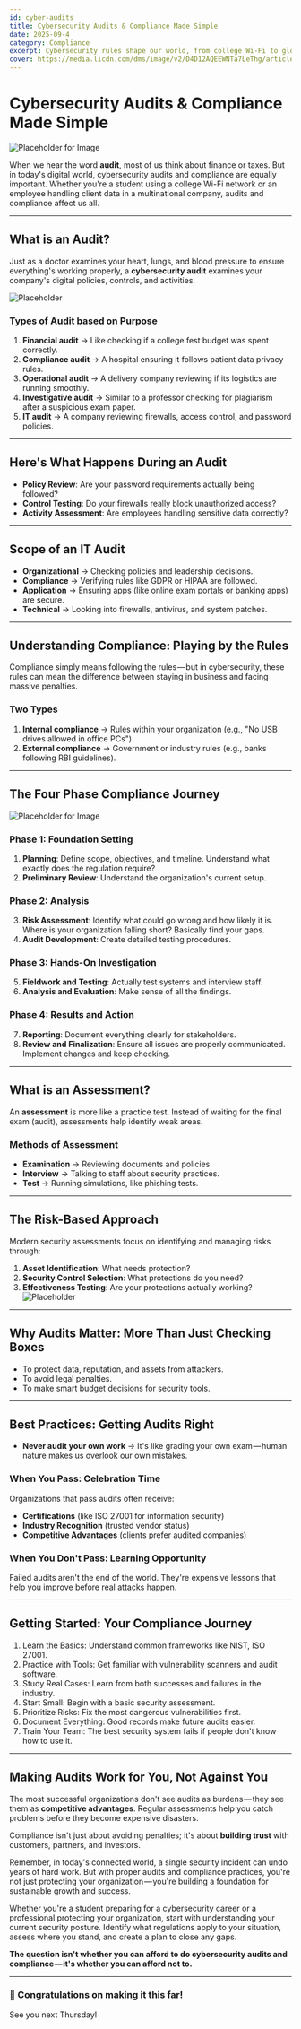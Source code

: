 ```yaml
---
id: cyber-audits 
title: Cybersecurity Audits & Compliance Made Simple
date: 2025-09-4 
category: Compliance 
excerpt: Cybersecurity rules shape our world, from college Wi-Fi to global client data. Audits don't have to be boring when explained through…
cover: https://media.licdn.com/dms/image/v2/D4D12AQEEWNTa7LeThg/article-cover_image-shrink_720_1280/B4DZkVu3vSH0AM-/0/1757006233829?e=1762992000&v=beta&t=XoyI9hkJCOIaN_pVfz6_oFUWcclIa-Crr8r3cOiqOxk
---
```


# Cybersecurity Audits & Compliance Made Simple

![Placeholder for Image](https://media.licdn.com/dms/image/v2/D4D12AQEEWNTa7LeThg/article-cover_image-shrink_720_1280/B4DZkVu3vSH0AM-/0/1757006233829?e=1762992000&v=beta&t=XoyI9hkJCOIaN_pVfz6_oFUWcclIa-Crr8r3cOiqOxk)

When we hear the word **audit**, most of us think about finance or taxes. But in today's digital world, cybersecurity audits and compliance are equally important. Whether you're a student using a college Wi-Fi network or an employee handling client data in a multinational company, audits and compliance affect us all.

---

## What is an Audit?

Just as a doctor examines your heart, lungs, and blood pressure to ensure everything's working properly, a **cybersecurity audit** examines your company's digital policies, controls, and activities.

![Placeholder](https://media.licdn.com/dms/image/v2/D4D12AQH3QpETv_a_0Q/article-inline_image-shrink_400_744/B4DZkVvAGBHwAY-/0/1757006267640?e=1762992000&v=beta&t=ZxZTX3YG0pyrzSejQlQg7qpxO4MhtbyQYIMfIFw12So)

### Types of Audit based on Purpose
1. **Financial audit** → Like checking if a college fest budget was spent correctly.  
2. **Compliance audit** → A hospital ensuring it follows patient data privacy rules.  
3. **Operational audit** → A delivery company reviewing if its logistics are running smoothly.  
4. **Investigative audit** → Similar to a professor checking for plagiarism after a suspicious exam paper.  
5. **IT audit** → A company reviewing firewalls, access control, and password policies.  

---

## Here's What Happens During an Audit
- **Policy Review**: Are your password requirements actually being followed?  
- **Control Testing**: Do your firewalls really block unauthorized access?  
- **Activity Assessment**: Are employees handling sensitive data correctly?  

---

## Scope of an IT Audit
- **Organizational** → Checking policies and leadership decisions.  
- **Compliance** → Verifying rules like GDPR or HIPAA are followed.  
- **Application** → Ensuring apps (like online exam portals or banking apps) are secure.  
- **Technical** → Looking into firewalls, antivirus, and system patches.  

---

## Understanding Compliance: Playing by the Rules

Compliance simply means following the rules — but in cybersecurity, these rules can mean the difference between staying in business and facing massive penalties.  

### Two Types
1. **Internal compliance** → Rules within your organization (e.g., "No USB drives allowed in office PCs").  
2. **External compliance** → Government or industry rules (e.g., banks following RBI guidelines).  

---

## The Four Phase Compliance Journey
![Placeholder for Image](https://media.licdn.com/dms/image/v2/D4D12AQGxZ_U6cQjoOg/article-inline_image-shrink_1500_2232/B4DZkVu_9MH4AU-/0/1757006267180?e=1762992000&v=beta&t=_Wtfu6qlNtiBYYMqibUt7ySUjmh5jseW83zSJxKBosQ)
### Phase 1: Foundation Setting
1. **Planning**: Define scope, objectives, and timeline. Understand what exactly does the regulation require?  
2. **Preliminary Review**: Understand the organization's current setup.  

### Phase 2: Analysis
3. **Risk Assessment**: Identify what could go wrong and how likely it is. Where is your organization falling short? Basically find your gaps.  
4. **Audit Development**: Create detailed testing procedures.  

### Phase 3: Hands-On Investigation
5. **Fieldwork and Testing**: Actually test systems and interview staff.  
6. **Analysis and Evaluation**: Make sense of all the findings.  

### Phase 4: Results and Action
7. **Reporting**: Document everything clearly for stakeholders.  
8. **Review and Finalization**: Ensure all issues are properly communicated. Implement changes and keep checking.  

---

## What is an Assessment?

An **assessment** is more like a practice test. Instead of waiting for the final exam (audit), assessments help identify weak areas.  

### Methods of Assessment
- **Examination** → Reviewing documents and policies.  
- **Interview** → Talking to staff about security practices.  
- **Test** → Running simulations, like phishing tests.  

---

## The Risk-Based Approach

Modern security assessments focus on identifying and managing risks through:  
1. **Asset Identification**: What needs protection?  
2. **Security Control Selection**: What protections do you need?  
3. **Effectiveness Testing**: Are your protections actually working?  
![Placeholder](https://media.licdn.com/dms/image/v2/D4D12AQEnxBjzZuLSxg/article-inline_image-shrink_1500_2232/B4DZkVvAW7IEAc-/0/1757006272384?e=1762992000&v=beta&t=V3EBrh5oZletjzA7bCaUn4F7By24wYs8b6XXyHc7KBM)
---

## Why Audits Matter: More Than Just Checking Boxes
- To protect data, reputation, and assets from attackers.  
- To avoid legal penalties.  
- To make smart budget decisions for security tools.  

---

## Best Practices: Getting Audits Right
- **Never audit your own work** → It's like grading your own exam — human nature makes us overlook our own mistakes.  

### When You Pass: Celebration Time
Organizations that pass audits often receive:  
- **Certifications** (like ISO 27001 for information security)  
- **Industry Recognition** (trusted vendor status)  
- **Competitive Advantages** (clients prefer audited companies)  

### When You Don't Pass: Learning Opportunity
Failed audits aren't the end of the world. They're expensive lessons that help you improve before real attacks happen.  

---

## Getting Started: Your Compliance Journey
1. Learn the Basics: Understand common frameworks like NIST, ISO 27001.  
2. Practice with Tools: Get familiar with vulnerability scanners and audit software.  
3. Study Real Cases: Learn from both successes and failures in the industry.  
4. Start Small: Begin with a basic security assessment.  
5. Prioritize Risks: Fix the most dangerous vulnerabilities first.  
6. Document Everything: Good records make future audits easier.  
7. Train Your Team: The best security system fails if people don't know how to use it.  

---

## Making Audits Work for You, Not Against You

The most successful organizations don't see audits as burdens — they see them as **competitive advantages**. Regular assessments help you catch problems before they become expensive disasters.  

Compliance isn't just about avoiding penalties; it's about **building trust** with customers, partners, and investors.  

Remember, in today's connected world, a single security incident can undo years of hard work. But with proper audits and compliance practices, you're not just protecting your organization — you're building a foundation for sustainable growth and success.  

Whether you're a student preparing for a cybersecurity career or a professional protecting your organization, start with understanding your current security posture. Identify what regulations apply to your situation, assess where you stand, and create a plan to close any gaps.  

**The question isn't whether you can afford to do cybersecurity audits and compliance — it's whether you can afford not to.**  

---

### 🎉 Congratulations on making it this far!  
See you next Thursday!  